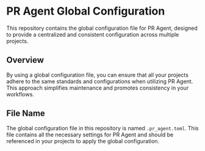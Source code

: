 # PR Agent Global Configuration

This repository contains the global configuration file for PR Agent, designed to provide a centralized and consistent configuration across multiple projects.

## Overview

By using a global configuration file, you can ensure that all your projects adhere to the same standards and configurations when utilizing PR Agent. This approach simplifies maintenance and promotes consistency in your workflows.

## File Name

The global configuration file in this repository is named `.pr_agent.toml`. This file contains all the necessary settings for PR Agent and should be referenced in your projects to apply the global configuration.

